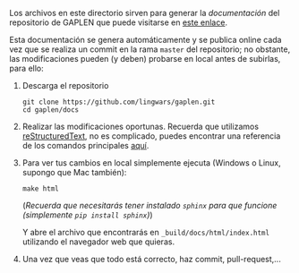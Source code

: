 
Los archivos en este directorio sirven para generar la *documentación* del repositorio
de GAPLEN que puede visitarse en [este enlace](http://gaplen.readthedocs.io/es/latest/).

Esta documentación se genera automáticamente y se publica online cada vez que se realiza un commit en la
rama `master` del repositorio; no obstante, las modificaciones pueden (y deben) probarse en local
antes de subirlas, para ello:

 1. Descarga el repositorio

    ```
    git clone https://github.com/lingwars/gaplen.git
    cd gaplen/docs
    ```

 1. Realizar las modificaciones oportunas. Recuerda que utilizamos
    [reStructuredText](http://docutils.sourceforge.net/rst.html), no es complicado,
    puedes encontrar una referencia de los comandos principales [aquí](http://docutils.sourceforge.net/docs/ref/rst/directives.html).

 1. Para ver tus cambios en local simplemente ejecuta (Windows o Linux, supongo que Mac también):

    ```
    make html
    ```
    (*Recuerda que necesitarás tener instalado `sphinx` para que funcione (simplemente `pip install sphinx`)*)

    Y abre el archivo que encontrarás en `_build/docs/html/index.html` utilizando el
    navegador web que quieras.

 1. Una vez que veas que todo está correcto, haz commit, pull-request,...
 


